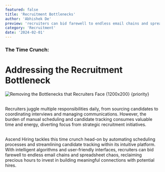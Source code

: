 ```yaml
---
featured: false
title: 'Recruitment Bottlenecks'
author: 'Abhishek De'
preview: 'recruiters can bid farewell to endless email chains and spreadsheet chaos, reclaiming precious'
category: 'Recruitment'
date: '2024-02-01'
---
```


### The Time Crunch:

# Addressing the Recruitment Bottleneck

![Removing the Bottlenecks that Recruiters Face {1200x200} {priority} ](/images/recruitment_bottlenecks.jpeg)

\
Recruiters juggle multiple responsibilities daily, from sourcing candidates to coordinating interviews and managing communications. However, the burden of manual scheduling and candidate tracking consumes valuable time and energy, diverting focus from strategic recruitment initiatives.

\
Ascend Hiring tackles this time crunch head-on by automating scheduling processes and streamlining candidate tracking within its intuitive platform. With intelligent algorithms and user-friendly interfaces, recruiters can bid farewell to endless email chains and spreadsheet chaos, reclaiming precious hours to invest in building meaningful connections with potential hires.
